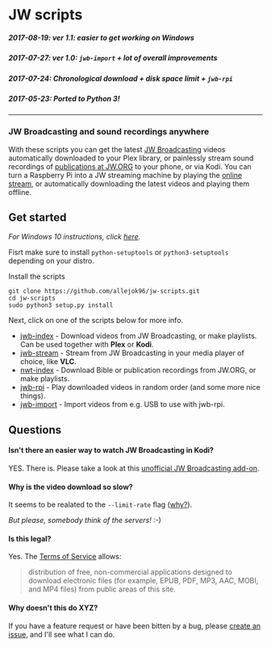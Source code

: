 # JW scripts

##### 2017-08-19: ver 1.1: easier to get working on Windows
##### 2017-07-27: ver 1.0: `jwb-import` + lot of overall improvements
##### 2017-07-24: Chronological download + disk space limit + `jwb-rpi`
##### 2017-05-23: Ported to Python 3!

---

### JW Broadcasting and sound recordings anywhere

With these scripts you can get the latest [JW Broadcasting](http://tv.jw.org/) videos automatically downloaded to your Plex library, or painlessly stream sound recordings of [publications at JW.ORG](https://www.jw.org/en/publications/) to your phone, or via Kodi. You can turn a Raspberry Pi into a JW streaming machine by playing the [online stream](http://tv.jw.org/#en/live/StreamingOurStudio), or automatically downloading the latest videos and playing them offline.

## Get started

*For Windows 10 instructions, click [here](https://github.com/allejok96/jw-scripts/wiki/Installation#installation-on-windows-10).*

Fisrt make sure to install `python-setuptools` or `python3-setuptools` depending on your distro.

Install the scripts

    git clone https://github.com/allejok96/jw-scripts.git
    cd jw-scripts
    sudo python3 setup.py install

Next, click on one of the scripts below for more info.

* [jwb-index](https://github.com/allejok96/jw-scripts/wiki/jwb-index) - Download videos from JW Broadcasting, or make playlists. Can be used together with **Plex** or **Kodi**.
* [jwb-stream](https://github.com/allejok96/jw-scripts/wiki/jwb-stream) - Stream from JW Broadcasting in your media player of choice, like **VLC**.
* [nwt-index](https://github.com/allejok96/jw-scripts/wiki/nwt-index) - Download Bible or publication recordings from JW.ORG, or make playlists.
* [jwb-rpi](https://github.com/allejok96/jw-scripts/wiki/jwb-rpi) - Play downloaded videos in random order (and some more nice things).
* [jwb-import](https://github.com/allejok96/jw-scripts/wiki/jwb-import) - Import videos from e.g. USB to use with jwb-rpi.

## Questions

#### Isn't there an easier way to watch JW Broadcasting in Kodi?

YES. There is. Please take a look at this [unofficial JW Broadcasting add-on](http://ca0abinary.github.io/plugin.video.jwtv-unofficial/).

#### Why is the video download so slow?

It seems to be realated to the `--limit-rate` flag ([why?](https://github.com/allejok96/jw-scripts/wiki/How-it-works#batch-downloading)). 

*But please, somebody think of the servers!* :-)

#### Is this legal?

Yes. The [Terms of Service](http://www.jw.org/en/terms-of-use/) allows:

> distribution of free, non-commercial applications designed to download electronic files (for example, EPUB, PDF, MP3, AAC, MOBI, and MP4 files) from public areas of this site.

#### Why doesn't this do XYZ?

If you have a feature request or have been bitten by a bug, please [create an issue](https://github.com/allejok96/jw-scripts/issues), and I'll see what I can do.
